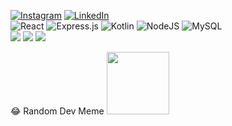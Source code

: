 
[![Instagram](https://img.shields.io/badge/Instagram-%23E4405F.svg?logo=Instagram&logoColor=white)](https://instagram.com/azscki) [![LinkedIn](https://img.shields.io/badge/LinkedIn-%230077B5.svg?logo=linkedin&logoColor=white)](https://linkedin.com/in/azkiajmalfairuz) 
 <br>
![React](https://img.shields.io/badge/react-%2320232a.svg?style=for-the-badge&logo=react&logoColor=%2361DAFB) ![Express.js](https://img.shields.io/badge/express.js-%23404d59.svg?style=for-the-badge&logo=express&logoColor=%2361DAFB) ![Kotlin](https://img.shields.io/badge/kotlin-%230095D5.svg?style=for-the-badge&logo=kotlin&logoColor=white) ![NodeJS](https://img.shields.io/badge/node.js-6DA55F?style=for-the-badge&logo=node.js&logoColor=white) ![MySQL](https://img.shields.io/badge/mysql-%2300f.svg?style=for-the-badge&logo=mysql&logoColor=white)<br>
![](https://github-readme-stats.vercel.app/api?username=azkifairuz&theme=react&hide_border=false&include_all_commits=false&count_private=true)
![](https://github-readme-streak-stats.herokuapp.com/?user=azkifairuz&theme=react&hide_border=false)
![](https://github-readme-stats.vercel.app/api/top-langs/?username=azkifairuz&theme=react&hide_border=false&include_all_commits=false&count_private=true&layout=compact)


😂 Random Dev Meme
<img src="https://rm.up.railway.app/" width="100px"/>

<!-- Proudly created with GPRM ( https://gprm.itsvg.in ) -->
